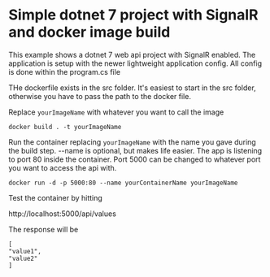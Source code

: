 # Simple dotnet 7 project with SignalR and docker image build 

This example shows a dotnet 7 web api project with SignalR enabled.  The application is setup with the newer lightweight application config.  All config is done within the program.cs file

THe dockerfile exists in the src folder. It's easiest to start in the src folder, otherwise you have to pass the path to the docker file. 

Replace `yourImageName` with whatever you want to call the image 

    docker build . -t yourImageName

Run the container replacing `yourImageName` with the name you gave during the build step.  --name is optional, but makes life easier.  The app is listening to port 80 inside the container.  Port 5000 can be changed to whatever port you want to access the api with. 

    docker run -d -p 5000:80 --name yourContainerName yourImageName 

Test the container by hitting 

http://localhost:5000/api/values

The response will be

    [
    "value1",
    "value2"
    ]

